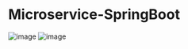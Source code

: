 # Microservice-SpringBoot
![image](https://github.com/2002marie03/Microservice-SpringBoot/assets/95045123/7fb7132d-277a-4a62-be81-c8d0f57b39bd)
![image](https://github.com/2002marie03/Microservice-SpringBoot/assets/95045123/4d420739-f97b-49de-a6c9-303a98285197)

